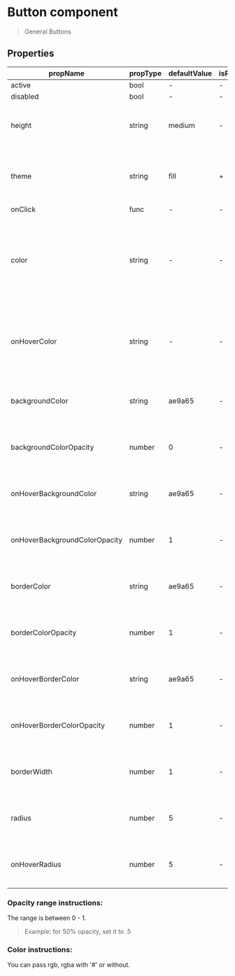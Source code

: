 # Button component

> General Buttons

## Properties

| propName | propType | defaultValue | isRequired | description |
|----------|----------|--------------|------------|-------------|
| active | bool | - | - | - |
| disabled | bool | - | - | - |
| height | string | medium | - | The size of the button, can be small or medium |
| theme | string | fill | + | The theme of the button, can be fill, design, connected|
| onClick | func | - | - | - |
| color | string | - | - | In 'fill' theme the default is '#fff', for 'design' and 'connected' the default color is '#ae9a65' |
| onHoverColor | string | - | - | Used only in 'design' or 'conected' themes. The default color is '#fff' |
| backgroundColor | string |ae9a65| - | You can pass rgb, rgba with '#' or without.|
| backgroundColorOpacity | number | 0 | - | Used only in 'design' or 'conected' themes. |
| onHoverBackgroundColor | string | ae9a65 | - | Used only in 'design' or 'conected' themes. |
| onHoverBackgroundColorOpacity | number | 1 | - |Used only in 'design' or 'conected' themes.|
| borderColor | string |ae9a65| - | Used only in 'design' or 'conected' themes.|
| borderColorOpacity | number | 1 | - |Used only in 'design' or 'conected' themes.|
| onHoverBorderColor | string | ae9a65 | - | Used only in 'design' or 'conected' themes. |
| onHoverBorderColorOpacity | number | 1 | - | Used only in 'design' or 'conected' themes. |
| borderWidth | number | 1 | - | Used only in 'design' or 'conected' themes. |
| radius | number | 5 | - | Used only in 'design' or 'conected' themes. |
| onHoverRadius | number | 5 | - | Used only in 'design' or 'conected' themes. |


### Opacity range instructions:
The range is between 0 - 1.

> Example: for 50% opacity, set it to .5

### Color instructions:
You can pass rgb, rgba with '#' or without.

